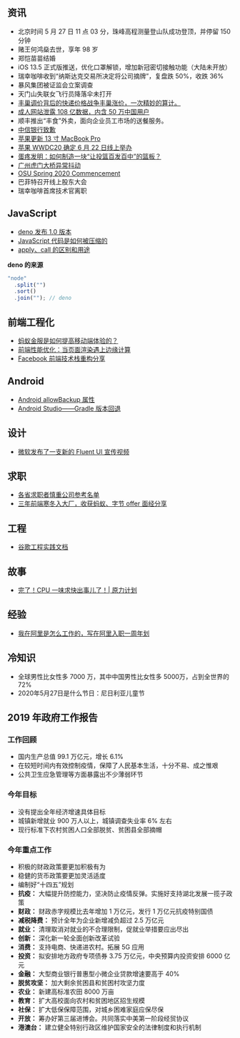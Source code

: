 ## 资讯

- 北京时间 5 月 27 日 11 点 03 分，珠峰高程测量登山队成功登顶，并停留 150 分钟
- 赌王何鸿燊去世，享年 98 岁
- 郑恺苗苗结婚
- iOS 13.5 正式版推送，优化口罩解锁，增加新冠密切接触功能（大陆未开放）
- 瑞幸咖啡收到“纳斯达克交易所决定将公司摘牌”，复盘跌 50%，收跌 36%
- 暴风集团被证监会立案调查
- 天门山失联女飞行员降落伞未打开
- [丰巢调价背后的快递价格战争丰巢涨价，一次精妙的算计。](http://weibointl.api.weibo.com/share/147186663.html?weibo_id=4505234556392068)
- [成人网站泄露 108 亿数据，内含 50 万中国用户](https://mp.weixin.qq.com/s/Xpja39I1jPsJvAWSIcec6A)
- 顺丰推出“丰食”外卖，面向企业员工市场的送餐服务。
- [中信银行致歉](http://weibointl.api.weibo.com/share/145094964.html?weibo_id=4501749556195940)
- [苹果更新 13 寸 MacBook Pro](https://www.apple.com.cn/macbook-pro-13/)
- [苹果 WWDC20 确定 6 月 22 日线上举办](https://developer.apple.com/wwdc20/)
- [蛋疼发明：如何制造一块“让投篮百发百中”的篮板？](https://weibointl.api.weibo.cn/share/144821757.html?weibo_id=4501294645833399)
- [广州虎门大桥异常抖动](https://weibointl.api.weibo.cn/share/144747969.html?weibo_id=4501285464272816)
- [OSU Spring 2020 Commencement](https://livestream.com/wosu/osuspring2020)
- 巴菲特召开线上股东大会
- 瑞幸咖啡首席技术官离职

## JavaScript

- [deno 发布 1.0 版本](https://github.com/denoland/deno)
- [JavaScript 代码是如何被压缩的](https://mp.weixin.qq.com/s/WEFdWtraKAL_C_Rl2R7Y6Q)
- [apply、call 的区别和用途](https://juejin.im/entry/58d0a7b22f301e007e5a15ae)

**deno 的来源**

```javascript
"node"
  .split("")
  .sort()
  .join(""); // deno
```

## 前端工程化

- [蚂蚁金服是如何提高移动端体验的？](https://mp.weixin.qq.com/s/2zWnXJS6INddQY-p2eQJwA)
- [前端性能优化：当页面渲染遇上边缘计算](https://mp.weixin.qq.com/s/Ez_GjA-eEGyE5izq6VKONA)
- [Facebook 前端技术栈重构分享](https://mp.weixin.qq.com/s/dC_LUoOdN5kPRqdC2XuliQ)

## Android

- [Android allowBackup 属性](https://www.jianshu.com/p/2cb6c55cab70)
- [Android Studio——Gradle 版本回退](https://blog.csdn.net/coder_ken/article/details/47211051?utm_source=blogxgwz1)

## 设计

- [微软发布了一支新的 Fluent UI 宣传视频](http://weibointl.api.weibo.com/share/147156955.html?weibo_id=4505341687324957)

## 求职

- [各省求职者慎重公司参考名单](https://docs.qq.com/sheet/DUWZRUE9iRUFJeklh)
- [三年前端寒冬入大厂，收获蚂蚁、字节 offer 面经分享](https://mp.weixin.qq.com/s/CFoTRNDXHbqenmW7jFVczg)

## 工程

- [谷歌工程实践文档](https://jimmysong.io/eng-practices/)

## 故事

- [完了！CPU 一味求快出事儿了！| 原力计划](https://mp.weixin.qq.com/s/lYGM8tuq6nXP26-ZTAOVVA)

## 经验

- [我在阿里是怎么工作的，写在阿里入职一周年划](https://mp.weixin.qq.com/s/9uxfGzrRFJoRigEh83B27w)

## 冷知识

- 全球男性比女性多 7000 万，其中中国男性比女性多 5000万，占到全世界的 72%
- 2020年5月27日是什么节日：尼日利亚儿童节

## 2019 年政府工作报告

### 工作回顾

- 国内生产总值 99.1 万亿元，增长 6.1%
- 在较短时间内有效控制疫情，保障了人民基本生活，十分不易、成之惟艰
- 公共卫生应急管理等方面暴露出不少薄弱环节

### 今年目标

- 没有提出全年经济增速具体目标
- 城镇新增就业 900 万人以上，城镇调查失业率 6% 左右
- 现行标准下农村贫困人口全部脱贫、贫困县全部摘帽

### 今年重点工作

- 积极的财政政策要更加积极有为
- 稳健的货币政策要更加灵活适度
- 编制好“十四五”规划
- **抗疫：** 大幅提升防控能力，坚决防止疫情反弹。实施好支持湖北发展一揽子政策
- **财政：** 财政赤字规模比去年增加 1 万亿元，发行 1 万亿元抗疫特别国债
- **减税降费：** 预计全年为企业新增减负超过 2.5 万亿元
- **就业：** 清理取消对就业的不合理限制，促就业举措要应出尽出
- **创新：** 深化新一轮全面创新改革试验
- **消费：** 支持电商、快递进农村。拓展 5G 应用
- **投资：** 拟安排地方政府专项债券 3.75 万亿元，中央预算内投资安排 6000 亿元
- **金融：** 大型商业银行普惠型小微企业贷款增速要高于 40%
- **脱贫攻坚：** 加大剩余贫困县和贫困村攻坚力度
- **农业：** 新建高标准农田 8000 万亩
- **教育：** 扩大高校面向农村和贫困地区招生规模
- **社保：** 扩大低保保障范围，对城乡困难家庭应保尽保
- **开放：** 筹办好第三届进博会。共同落实中美第一阶段经贸协议
- **港澳台：** 建立健全特别行政区维护国家安全的法律制度和执行机制
